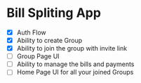 # Bill Spliting App

- [X] Auth Flow
- [X] Ability to create Group
- [X] Ability to join the group with invite link
- [ ] Group Page UI
- [ ] Ability to manage the bills and payments
- [ ] Home Page UI for all your joined Groups